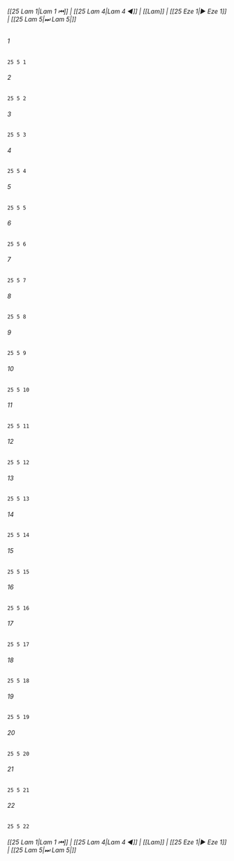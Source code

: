 
###### [[25 Lam 1|Lam 1 ⏮]] | [[25 Lam 4|Lam 4 ◀]] | [[Lam]] | [[25 Eze 1|▶ Eze 1]] | [[25 Lam 5|⏭ Lam 5|]]

###### 1
``` verse
25 5 1 
```
###### 2
``` verse
25 5 2 
```
###### 3
``` verse
25 5 3 
```
###### 4
``` verse
25 5 4 
```
###### 5
``` verse
25 5 5 
```
###### 6
``` verse
25 5 6 
```
###### 7
``` verse
25 5 7 
```
###### 8
``` verse
25 5 8 
```
###### 9
``` verse
25 5 9 
```
###### 10
``` verse
25 5 10 
```
###### 11
``` verse
25 5 11 
```
###### 12
``` verse
25 5 12 
```
###### 13
``` verse
25 5 13 
```
###### 14
``` verse
25 5 14 
```
###### 15
``` verse
25 5 15 
```
###### 16
``` verse
25 5 16 
```
###### 17
``` verse
25 5 17 
```
###### 18
``` verse
25 5 18 
```
###### 19
``` verse
25 5 19 
```
###### 20
``` verse
25 5 20 
```
###### 21
``` verse
25 5 21 
```
###### 22
``` verse
25 5 22 
```

###### [[25 Lam 1|Lam 1 ⏮]] | [[25 Lam 4|Lam 4 ◀]] | [[Lam]] | [[25 Eze 1|▶ Eze 1]] | [[25 Lam 5|⏭ Lam 5|]]

